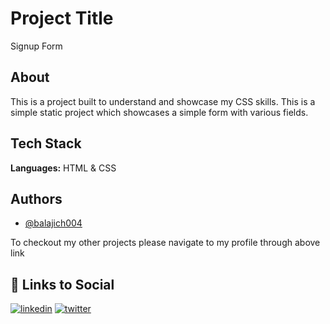 
# Project Title

Signup Form 
## About

This is a project built to understand and showcase my CSS skills. This is a simple static project which showcases a simple form with various fields. 
## Tech Stack

**Languages:** HTML & CSS



## Authors

- [@balajich004](https://www.github.com/balajich004)

To checkout my other projects please navigate to my profile through above link 
## 🔗 Links to Social
[![linkedin](https://img.shields.io/badge/linkedin-0A66C2?style=for-the-badge&logo=linkedin&logoColor=white)](https://www.linkedin.com/in/balaji-chennupati-2a7629286/)
[![twitter](https://img.shields.io/badge/twitter-1DA1F2?style=for-the-badge&logo=twitter&logoColor=white)](https://twitter.com/balajich004)

